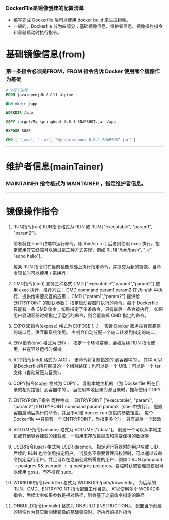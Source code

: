 ### DockerFile是镜像创建的配置清单
- 编写完成 Dockerfile 后可以使用 docker build 来生成镜像。
- 一般的，Dockerfile 分为四部分：基础镜像信息、维护者信息、镜像操作指令和容器启动时执行指令。

# 基础镜像信息(from)
### 第一条指令必须是FROM，FROM 指令告诉 Docker 使用哪个镜像作为基础
~~~DockerFile
# #用于注释
FROM java:openjdk-8u111-alpine

RUN mkdir /app

WORKDIR /app

COPY target/My-springboot-0.0.1-SNAPSHOT.jar /app

EXPOSE 8080

CMD [ "java", "-jar", "My-springboot-0.0.1-SNAPSHOT.jar" ]
~~~
--- 

# 维护者信息(mainTainer)
### MAINTAINER 指令格式为 MAINTAINER <name>，指定维护者信息。

---
# 镜像操作指令

1. RUN指令(run)
   RUN指令格式为 RUN <command> 或 RUN ["executable", "param1", "param2"]。
   
   前者将在 shell 终端中运行命令，即 /bin/sh -c；后者则使用 exec 执行。指定使用其它终端可以通过第二种方式实现，例如 RUN["/bin/bash", "-c", "echo hello"]。
   
   每条 RUN 指令将在当前镜像基础上执行指定命令，并提交为新的镜像。当命令较长时可以使用 \ 来换行。
2. CMD指令(cmd)
   支持三种格式
   CMD ["executable","param1","param2"] 使用 exec 执行，推荐方式；
   CMD command param1 param2 在 /bin/sh 中执行，提供给需要交互的应用；
   CMD ["param1","param2"] 提供给 ENTRYPOINT 的默认参数；
   指定启动容器时执行的命令，每个 Dockerfile 只能有一条 CMD 命令。如果指定了多条命令，只有最后一条会被执行。
   如果用户启动容器时候指定了运行的命令，则会覆盖掉 CMD 指定的命令。
3. EXPOSE指令(expose)
   格式为 EXPOSE <port> [<port>...]。
   告诉 Docker 服务端容器暴露的端口号，供互联系统使用。
   主机会自动分配一个端口转发到指定的端口。
4. ENV指令(env)
   格式为 ENV <key> <value>。 指定一个环境变量，会被后续 RUN 指令使用，并在容器运行时保持。
5. ADD指令(add)
   格式为 ADD <src> <dest>。
   该命令将复制指定的 <src> 到容器中的 <dest>。 其中 <src> 可以是Dockerfile所在目录的一个相对路径；也可以是一个 URL；可以是一个 tar 文件（自动解压为目录）。
6. COPY指令(copy)
   格式为 COPY <src> <dest>。
   复制本地主机的 <src>（为 Dockerfile 所在目录的相对路径）到容器中的 <dest>。
   当使用本地目录为源目录时，推荐使用 COPY
7. ENTRYPOINT指令
   两种格式：
   ENTRYPOINT ["executable", "param1", "param2"]
   ENTRYPOINT command param1 param2（shell中执行）。
   配置容器启动后执行的命令，并且不可被 docker run 提供的参数覆盖。
   每个 Dockerfile 中只能有一个 ENTRYPOINT，当指定多个时，只有最后一个起效
8. VOLUME指令(volume)
   格式为 VOLUME ["/data"]。
   创建一个可以从本地主机或其他容器挂载的挂载点，一般用来存放数据库和需要保持的数据等
9. USER指令(user)
    格式为 USER daemon。
    指定运行容器时的用户名或 UID，后续的 RUN 也会使用指定用户。
    当服务不需要管理员权限时，可以通过该命令指定运行用户。并且可以在之前创建所需要的用户，例如：RUN groupadd -r postgres && useradd -r -g postgres postgres。要临时获取管理员权限可以使用 gosu，而不推荐 sudo。

10. WORKDIR指令(workDir)
    格式为 WORKDIR /path/to/workdir。
    为后续的 RUN、CMD、ENTRYPOINT 指令配置工作目录。
    可以使用多个 WORKDIR 指令，后续命令如果参数是相对路径，则会基于之前命令指定的路径 

11. ONBUILD指令(onbuild)
    格式为 ONBUILD [INSTRUCTION]。
    配置当所创建的镜像作为其它新创建镜像的基础镜像时，所执行的操作指令

